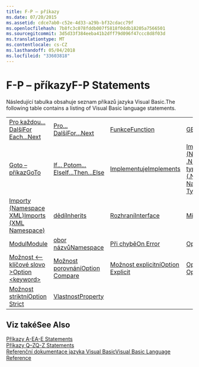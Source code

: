 ```yaml
---
title: F-P – příkazy
ms.date: 07/20/2015
ms.assetid: cdce7ab0-c52e-4d33-a29b-bf32cdacc79f
ms.openlocfilehash: 7b8fc3c078fddb007f5818f0ddb18205a7566501
ms.sourcegitcommit: 3d5d33f384eeba41b2dff79d096f47ccc8d8f03d
ms.translationtype: MT
ms.contentlocale: cs-CZ
ms.lasthandoff: 05/04/2018
ms.locfileid: "33603818"
---
```

# <a name="f-p-statements"></a><span data-ttu-id="2f7a3-102">F-P – příkazy</span><span class="sxs-lookup"><span data-stu-id="2f7a3-102">F-P Statements</span></span>
<span data-ttu-id="2f7a3-103">Následující tabulka obsahuje seznam příkazů jazyka Visual Basic.</span><span class="sxs-lookup"><span data-stu-id="2f7a3-103">The following table contains a listing of Visual Basic language statements.</span></span>  
  
|||||  
|---|---|---|---|  
|[<span data-ttu-id="2f7a3-104">Pro každou... Další</span><span class="sxs-lookup"><span data-stu-id="2f7a3-104">For Each...Next</span></span>](../../../visual-basic/language-reference/statements/for-each-next-statement.md)|[<span data-ttu-id="2f7a3-105">Pro... Další</span><span class="sxs-lookup"><span data-stu-id="2f7a3-105">For...Next</span></span>](../../../visual-basic/language-reference/statements/for-next-statement.md)|[<span data-ttu-id="2f7a3-106">Funkce</span><span class="sxs-lookup"><span data-stu-id="2f7a3-106">Function</span></span>](../../../visual-basic/language-reference/statements/function-statement.md)|[<span data-ttu-id="2f7a3-107">GET</span><span class="sxs-lookup"><span data-stu-id="2f7a3-107">Get</span></span>](../../../visual-basic/language-reference/statements/get-statement.md)|  
|[<span data-ttu-id="2f7a3-108">Goto – příkaz</span><span class="sxs-lookup"><span data-stu-id="2f7a3-108">GoTo</span></span>](../../../visual-basic/language-reference/statements/goto-statement.md)|[<span data-ttu-id="2f7a3-109">If... Potom... Else</span><span class="sxs-lookup"><span data-stu-id="2f7a3-109">If...Then...Else</span></span>](../../../visual-basic/language-reference/statements/if-then-else-statement.md)|[<span data-ttu-id="2f7a3-110">Implementuje</span><span class="sxs-lookup"><span data-stu-id="2f7a3-110">Implements</span></span>](../../../visual-basic/language-reference/statements/implements-statement.md)|[<span data-ttu-id="2f7a3-111">Importy (Namespace .NET a typ)</span><span class="sxs-lookup"><span data-stu-id="2f7a3-111">Imports (.NET Namespace and Type)</span></span>](../../../visual-basic/language-reference/statements/imports-statement-net-namespace-and-type.md)|  
|[<span data-ttu-id="2f7a3-112">Importy (Namespace XML)</span><span class="sxs-lookup"><span data-stu-id="2f7a3-112">Imports (XML Namespace)</span></span>](../../../visual-basic/language-reference/statements/imports-statement-xml-namespace.md)|[<span data-ttu-id="2f7a3-113">dědí</span><span class="sxs-lookup"><span data-stu-id="2f7a3-113">Inherits</span></span>](../../../visual-basic/language-reference/statements/inherits-statement.md)|[<span data-ttu-id="2f7a3-114">Rozhraní</span><span class="sxs-lookup"><span data-stu-id="2f7a3-114">Interface</span></span>](../../../visual-basic/language-reference/statements/interface-statement.md)|[<span data-ttu-id="2f7a3-115">Mid –</span><span class="sxs-lookup"><span data-stu-id="2f7a3-115">Mid</span></span>](../../../visual-basic/language-reference/statements/mid-statement.md)|  
|[<span data-ttu-id="2f7a3-116">Modul</span><span class="sxs-lookup"><span data-stu-id="2f7a3-116">Module</span></span>](../../../visual-basic/language-reference/statements/module-statement.md)|[<span data-ttu-id="2f7a3-117">obor názvů</span><span class="sxs-lookup"><span data-stu-id="2f7a3-117">Namespace</span></span>](../../../visual-basic/language-reference/statements/namespace-statement.md)|[<span data-ttu-id="2f7a3-118">Při chybě</span><span class="sxs-lookup"><span data-stu-id="2f7a3-118">On Error</span></span>](../../../visual-basic/language-reference/statements/on-error-statement.md)|[<span data-ttu-id="2f7a3-119">Operátor</span><span class="sxs-lookup"><span data-stu-id="2f7a3-119">Operator</span></span>](../../../visual-basic/language-reference/statements/operator-statement.md)|  
|[<span data-ttu-id="2f7a3-120">Možnost \<– klíčové slovo ></span><span class="sxs-lookup"><span data-stu-id="2f7a3-120">Option \<keyword></span></span>](../../../visual-basic/language-reference/statements/option-keyword-statement.md)|[<span data-ttu-id="2f7a3-121">Možnost porovnání</span><span class="sxs-lookup"><span data-stu-id="2f7a3-121">Option Compare</span></span>](../../../visual-basic/language-reference/statements/option-compare-statement.md)|[<span data-ttu-id="2f7a3-122">Možnost explicitní</span><span class="sxs-lookup"><span data-stu-id="2f7a3-122">Option Explicit</span></span>](../../../visual-basic/language-reference/statements/option-explicit-statement.md)|[<span data-ttu-id="2f7a3-123">Option Infer –</span><span class="sxs-lookup"><span data-stu-id="2f7a3-123">Option Infer</span></span>](../../../visual-basic/language-reference/statements/option-infer-statement.md)|  
|[<span data-ttu-id="2f7a3-124">Možnost striktní</span><span class="sxs-lookup"><span data-stu-id="2f7a3-124">Option Strict</span></span>](../../../visual-basic/language-reference/statements/option-strict-statement.md)|[<span data-ttu-id="2f7a3-125">Vlastnost</span><span class="sxs-lookup"><span data-stu-id="2f7a3-125">Property</span></span>](../../../visual-basic/language-reference/statements/property-statement.md)|||  
  
## <a name="see-also"></a><span data-ttu-id="2f7a3-126">Viz také</span><span class="sxs-lookup"><span data-stu-id="2f7a3-126">See Also</span></span>  
 [<span data-ttu-id="2f7a3-127">Příkazy A-E</span><span class="sxs-lookup"><span data-stu-id="2f7a3-127">A-E Statements</span></span>](../../../visual-basic/language-reference/statements/a-e-statements.md)  
 [<span data-ttu-id="2f7a3-128">Příkazy Q–Z</span><span class="sxs-lookup"><span data-stu-id="2f7a3-128">Q-Z Statements</span></span>](../../../visual-basic/language-reference/statements/q-z-statements.md)  
 [<span data-ttu-id="2f7a3-129">Referenční dokumentace jazyka Visual Basic</span><span class="sxs-lookup"><span data-stu-id="2f7a3-129">Visual Basic Language Reference</span></span>](../../../visual-basic/language-reference/index.md)
